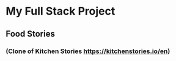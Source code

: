 # My Full Stack Project
## Food Stories
### (Clone of Kitchen Stories https://kitchenstories.io/en)

